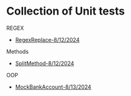 # Collection of Unit tests

REGEX
- [RegexReplace-8/12/2024](https://github.com/chitangchin/Box/blob/master/Practice/PracticeCollectionTest/Regex/RegexReplaceTest.cs)

Methods
- [SplitMethod-8/12/2024](https://github.com/chitangchin/Box/blob/master/Practice/PracticeCollectionTest/Methods/SplitMethodTest.cs)

OOP
- [MockBankAccount-8/13/2024](https://github.com/chitangchin/Box/blob/master/Practice/PracticeCollectionTest/OOP/MockBankAccountTest.cs)
